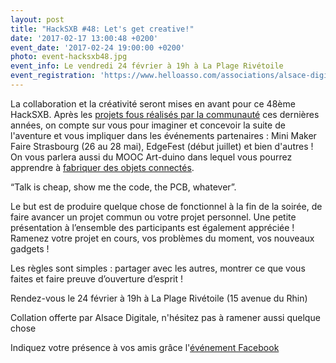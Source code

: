 ```yaml
---
layout: post
title: "HackSXB #48: Let's get creative!"
date: '2017-02-17 13:00:48 +0200'
event_date: '2017-02-24 19:00:00 +0200'
photo: event-hacksxb48.jpg
event_info: Le vendredi 24 février à 19h à La Plage Rivétoile
event_registration: 'https://www.helloasso.com/associations/alsace-digitale/evenements/hacksxb-48-let-s-get-creative'
---
```

La collaboration et la créativité seront mises en avant pour ce 48ème HackSXB. Après les [projets fous réalisés par la communauté](http://hacksxb.com/projets/) ces dernières années, on compte sur vous pour imaginer et concevoir la suite de l'aventure et vous impliquer dans les événements partenaires : Mini Maker Faire Strasbourg (26 au 28 mai), EdgeFest (début juillet) et bien d'autres ! On vous parlera aussi du MOOC Art-duino dans lequel vous pourrez apprendre à [fabriquer des objets connectés](http://www.laplagedigitale.eu/2017/02/01/le-hacksxb-se-met-aux-cours-en-ligne/).

“Talk is cheap, show me the code, the PCB, whatever”.

Le but est de produire quelque chose de fonctionnel à la fin de la soirée, de faire avancer un projet commun ou votre projet personnel. Une petite présentation à l’ensemble des participants est également appréciée ! Ramenez votre projet en cours, vos problèmes du moment, vos nouveaux gadgets !

Les règles sont simples : partager avec les autres, montrer ce que vous faites et faire preuve d’ouverture d’esprit !

Rendez-vous le 24 février à 19h à La Plage Rivétoile (15 avenue du Rhin)

Collation offerte par Alsace Digitale, n'hésitez pas à ramener aussi quelque chose

Indiquez votre présence à vos amis grâce l'[événement Facebook](https://www.facebook.com/events/970897833053890/)